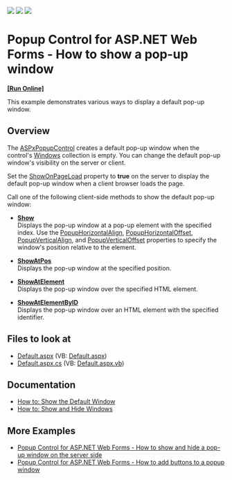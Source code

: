 <!-- default badges list -->
![](https://img.shields.io/endpoint?url=https://codecentral.devexpress.com/api/v1/VersionRange/128565301/21.2.3%2B)
[![](https://img.shields.io/badge/Open_in_DevExpress_Support_Center-FF7200?style=flat-square&logo=DevExpress&logoColor=white)](https://supportcenter.devexpress.com/ticket/details/E55)
[![](https://img.shields.io/badge/📖_How_to_use_DevExpress_Examples-e9f6fc?style=flat-square)](https://docs.devexpress.com/GeneralInformation/403183)
<!-- default badges end -->
# Popup Control for ASP.NET Web Forms - How to show a pop-up window
<!-- run online -->
**[[Run Online]](https://codecentral.devexpress.com/128565301/)**
<!-- run online end -->
This example demonstrates various ways to display a default pop-up window.

## Overview

The [ASPxPopupControl](https://docs.devexpress.com/AspNet/DevExpress.Web.ASPxPopupControl) creates a default pop-up window when the control's [Windows](https://docs.devexpress.com/AspNet/DevExpress.Web.ASPxPopupControl.Windows) collection is empty. You can change the default pop-up window's visibility on the server or client.

Set the [ShowOnPageLoad](https://docs.devexpress.com/AspNet/DevExpress.Web.ASPxPopupControlBase.ShowOnPageLoad) property to **true** on the server to display the default pop-up window when a client browser loads the page.

Call one of the following client-side methods to show the default pop-up window:

* **[Show](https://docs.devexpress.com/AspNet/js-ASPxClientPopupControlBase.Show)**  
Displays the pop-up window at a pop-up element with the specified index. Use the [PopupHorizontalAlign](https://docs.devexpress.com/AspNet/DevExpress.Web.ASPxPopupControl.PopupHorizontalAlign), [PopupHorizontalOffset](https://docs.devexpress.com/AspNet/DevExpress.Web.ASPxPopupControl.PopupHorizontalOffset), [PopupVerticalAlign](https://docs.devexpress.com/AspNet/DevExpress.Web.ASPxPopupControl.PopupVerticalAlign), and [PopupVerticalOffset](https://docs.devexpress.com/AspNet/DevExpress.Web.ASPxPopupControl.PopupVerticalOffset) properties to specify the window's position relative to the element.

* **[ShowAtPos](https://docs.devexpress.com/AspNet/js-ASPxClientPopupControlBase.ShowAtPos(x-y))**  
Displays the pop-up window at the specified position.

* **[ShowAtElement](https://docs.devexpress.com/AspNet/js-ASPxClientPopupControlBase.ShowAtElement(htmlElement))**  
Displays the pop-up window over the specified HTML element.

* **[ShowAtElementByID](https://docs.devexpress.com/AspNet/js-ASPxClientPopupControlBase.ShowAtElementByID(id))**  
Displays the pop-up window over an HTML element with the specified identifier.

<!-- default file list -->

## Files to look at

* [Default.aspx](./CS/WebSite/Default.aspx) (VB: [Default.aspx](./VB/WebSite/Default.aspx))
* [Default.aspx.cs](./CS/WebSite/Default.aspx.cs) (VB: [Default.aspx.vb](./VB/WebSite/Default.aspx.vb))

<!-- default file list end -->

## Documentation

- [How to: Show the Default Window](https://docs.devexpress.com/AspNet/115457/components/docking-and-popups/popup-control/popup-windows/default-window)
- [How to: Show and Hide Windows](https://docs.devexpress.com/AspNet/115458/components/docking-and-popups/popup-control/popup-windows/manipulating-windows)

## More Examples

- [Popup Control for ASP.NET Web Forms - How to show and hide a pop-up window on the server side](https://supportcenter.devexpress.com/internal/ticket/details/E499)
- [Popup Control for ASP.NET Web Forms - How to add buttons to a popup window](https://www.devexpress.com/Support/Center/p/E493)
